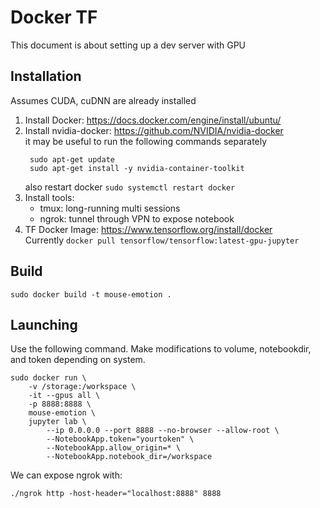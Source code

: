 # Docker TF
This document is about setting up a dev server with GPU

## Installation
Assumes CUDA, cuDNN are already installed

1. Install Docker: https://docs.docker.com/engine/install/ubuntu/
2. Install nvidia-docker: https://github.com/NVIDIA/nvidia-docker   
   it may be useful to run the following commands separately    
   ```
    sudo apt-get update
    sudo apt-get install -y nvidia-container-toolkit
   ```    
   also restart docker `sudo systemctl restart docker`
3. Install tools: 
   - tmux: long-running multi sessions
   - ngrok: tunnel through VPN to expose notebook 
4. TF Docker Image: https://www.tensorflow.org/install/docker    
   Currently `docker pull tensorflow/tensorflow:latest-gpu-jupyter`

## Build
```
sudo docker build -t mouse-emotion .
```


## Launching
Use the following command. Make modifications to volume, notebookdir, and token depending on system.

```
sudo docker run \
    -v /storage:/workspace \
    -it --gpus all \
    -p 8888:8888 \
    mouse-emotion \
    jupyter lab \
        --ip 0.0.0.0 --port 8888 --no-browser --allow-root \
        --NotebookApp.token="yourtoken" \
        --NotebookApp.allow_origin=* \
        --NotebookApp.notebook_dir=/workspace
```

We can expose ngrok with:  
```
./ngrok http -host-header="localhost:8888" 8888
```